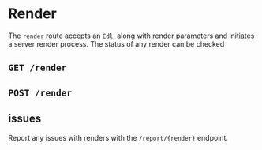 # Render
The `render` route accepts an `Edl`, along with render parameters and initiates a server render process. The status of any render can be checked 

## `GET /render`

## `POST /render`

## issues
Report any issues with renders with the `/report/{render}` endpoint.
